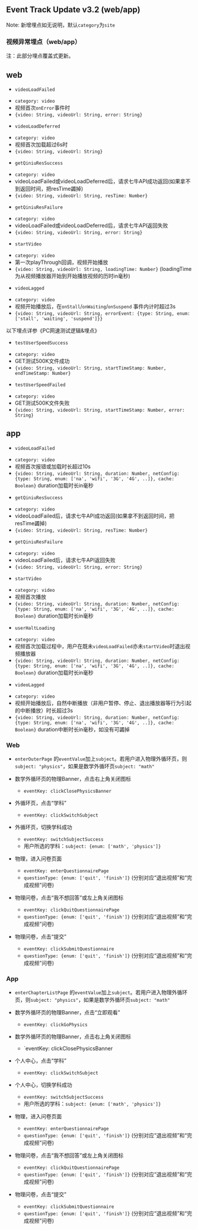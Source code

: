 Event Track Update v3.2 (web/app)
--

Note: 新增埋点如无说明，默认`category`为`site`

### 视频异常埋点（web/app）

注：此部分埋点覆盖式更新。 

web
--

* `videoLoadFailed`
 - `category: video`
 - 视频首次`onError`事件时
 - `{video: String, videoUrl: String, error: String}`

* `videoLoadDeferred`
 - `category: video`
 - 视频首次加载超过6s时
 - `{video: String, videoUrl: String}`

* `getQiniuResSuccess`
 - `category: video`
 - videoLoadFailed或videoLoadDeferred后，请求七牛API成功返回(如果拿不到返回时间，把resTime蠲掉)
 - `{video: String, videoUrl: String, resTime: Number}`

* `getQiniuResFailure`
 - `category: video`
 - videoLoadFailed或videoLoadDeferred后，请求七牛API返回失败
 - `{video: String, videoUrl: String, error: String}`

* `startVideo`
 - `category: video`
 - 第一次playThrough回调，视频开始播放
 - `{video: String, videoUrl: String, loadingTime: Number}` (loadingTime为从视频播放器开始到开始播放视频的历时in毫秒)

* `videoLagged`
 - `category: video`
 - 视频开始播放后，在`onStall`/`onWaiting`/`onSuspend` 事件内计时超过3s
 - `{video: String, videoUrl: String, errorEvent: {type: String, enum: ['stall', 'waiting', 'suspend']}}`

以下埋点详参《PC网速测试逻辑&埋点》  
* `testUserSpeedSuccess`
 - `category: video`
 - GET测试500K文件成功
 - `{video: String, videoUrl: String, startTimeStamp: Number, endTimeStamp: Number}`

* `testUserSpeedFailed`
 - `category: video`
 - GET测试500K文件失败
 - `{video: String, videoUrl: String, startTimeStamp: Number, error: String}`


app
--

* `videoLoadFailed`
 - `category: video`
 - 视频首次报错或加载时长超过10s
 - `{video: String, videoUrl: String, duration: Number, netConfig: {type: String, enum: ['na', 'wifi', '3G', '4G', ..]}, cache: Boolean}` duration加载时长in毫秒

* `getQiniuResSuccess`
 - `category: video`
 - videoLoadFailed后，请求七牛API成功返回(如果拿不到返回时间，把resTime蠲掉)
 - `{video: String, videoUrl: String, resTime: Number}`

* `getQiniuResFailure`
 - `category: video`
 - videoLoadFailed后，请求七牛API返回失败
 - `{video: String, videoUrl: String, error: String}`

* `startVideo`
 - `category: video`
 - 视频首次播放
 - `{video: String, videoUrl: String, duration: Number, netConfig: {type: String, enum: ['na', 'wifi', '3G', '4G', ..]}, cache: Boolean}` duration加载时长in毫秒

* `userHaltLoading`
 - `category: video`
 - 视频首次加载过程中，用户在既未`videoLoadFailed`亦未`startVideo`时退出视频播放器
 - `{video: String, videoUrl: String, duration: Number, netConfig: {type: String, enum: ['na', 'wifi', '3G', '4G', ..]}, cache: Boolean}` duration加载时长in毫秒

* `videoLagged`
 - `category: video`
 - 视频开始播放后，自然中断播放（非用户暂停、停止、退出播放器等行为引起的中断播放）时长超过3s
 - `{video: String, videoUrl: String, duration: Number, netConfig: {type: String, enum: ['na', 'wifi', '3G', '4G', ..]}, cache: Boolean}` duration中断时长in毫秒，如没有可蠲掉


### Web

* ```enterOuterPage``` 的```eventValue```加上```subject```。若用户进入物理外循环页，则```subject: "physics"```，如果是数学外循环页```subject: "math"```

* 数学外循环页的物理Banner，点击右上角关闭图标
  - `eventKey: clickClosePhysicsBanner`

* 外循环页，点击“学科”
  -  `eventKey: clickSwitchSubject`

* 外循环页，切换学科成功
  - `eventKey: switchSubjectSuccess`
  - 用户所选的学科：`subject: {enum: ['math', 'physics']}`
  
* 物理，进入问卷页面
  - `eventKey: enterQuestionnairePage`
  - `questionType: {enum: ['quit', 'finish']}` (分别对应“退出视频”和“完成视频”问卷)

* 物理问卷，点击“我不想回答”或左上角关闭图标
  - `eventKey: clickQuitQuestionnairePage`
  - `questionType: {enum: ['quit', 'finish']}` (分别对应“退出视频”和“完成视频”问卷)

* 物理问卷，点击“提交”
  - `eventKey: clickSubmitQuestionnaire`
  - `questionType: {enum: ['quit', 'finish']}` (分别对应“退出视频”和“完成视频”问卷)


### App

* ```enterChapterListPage``` 的```eventValue```加上```subject```。若用户进入物理外循环页，则```subject: "physics"```，如果是数学外循环页```subject: "math"```

* 数学外循环页的物理Banner，点击“立即观看”  
  - `eventKey: clickGoPhysics`

* 数学外循环页的物理Banner，点击右上角关闭图标
  - `eventKey: clickClosePhysicsBanner

* 个人中心，点击“学科”
  -  `eventKey: clickSwitchSubject`

* 个人中心，切换学科成功
  - `eventKey: switchSubjectSuccess`
  - 用户所选的学科：`subject: {enum: ['math', 'physics']}`
  
* 物理，进入问卷页面
  - `eventKey: enterQuestionnairePage`
  - `questionType: {enum: ['quit', 'finish']}` (分别对应“退出视频”和“完成视频”问卷)

* 物理问卷，点击“我不想回答”或左上角关闭图标
  - `eventKey: clickQuitQuestionnairePage`
  - `questionType: {enum: ['quit', 'finish']}` (分别对应“退出视频”和“完成视频”问卷)

* 物理问卷，点击“提交”
  - `eventKey: clickSubmitQuestionnaire`
  - `questionType: {enum: ['quit', 'finish']}` (分别对应“退出视频”和“完成视频”问卷)

